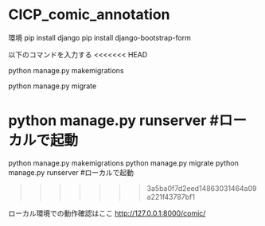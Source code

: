 # CICP_comic_annotation

環境
pip install django pip
install django-bootstrap-form


以下のコマンドを入力する
<<<<<<< HEAD


python manage.py makemigrations


python manage.py migrate


python manage.py runserver #ローカルで起動
=======
  python manage.py makemigrations
  python manage.py migrate
  python manage.py runserver #ローカルで起動
>>>>>>> 3a5ba0f7d2eed14863031464a09a221f43787bf1


ローカル環境での動作確認はここ
  http://127.0.0.1:8000/comic/
